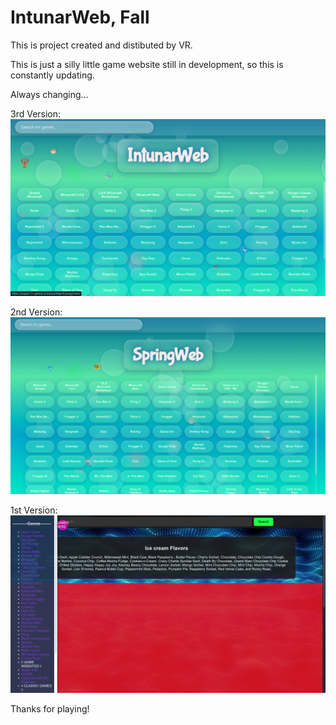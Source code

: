 # IntunarWeb, Fall

This is project created and distibuted by VR.

This is just a silly little game website still in development, so this is constantly updating.

Always changing...

3rd Version: 
![SpringWeb Logo](ew.png)

2nd Version: 
![SpringWeb Logo](new.png)

1st Version:
![SpringWeb Logo](old.png)

Thanks for playing!
